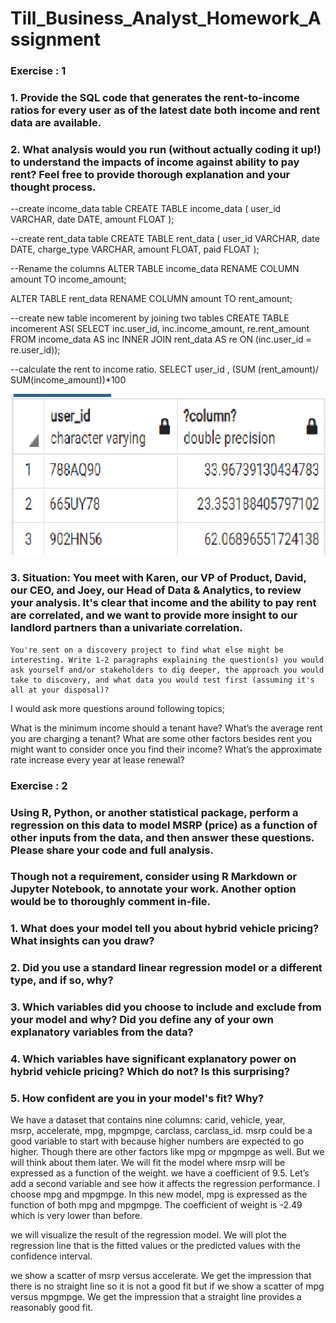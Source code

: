 # Till_Business_Analyst_Homework_Assignment

### Exercise : 1

### 1. Provide the SQL code that generates the rent-to-income ratios for every user as of the latest date both income and rent data are available.
### 2. What analysis would you run (without actually coding it up!) to understand the impacts of income against ability to pay rent? Feel free to provide thorough explanation and your thought process.

--create income_data table
CREATE TABLE income_data (
    user_id VARCHAR,
    date DATE,
    amount FLOAT
);

--create rent_data table
CREATE TABLE rent_data (
    user_id VARCHAR,
    date DATE,
    charge_type VARCHAR,
    amount FLOAT,
    paid FLOAT
);

--Rename the columns 
ALTER TABLE income_data
RENAME COLUMN amount TO income_amount;

ALTER TABLE rent_data
RENAME COLUMN amount TO rent_amount;
              
--create new table incomerent by joining two tables 
CREATE TABLE incomerent AS(
SELECT inc.user_id,
    inc.income_amount,
    re.rent_amount
FROM income_data AS inc
    INNER JOIN rent_data AS re
    ON (inc.user_id = re.user_id));

--calculate the rent to income ratio.
SELECT user_id , (SUM (rent_amount)/ SUM(income_amount))*100

![ratio](ratio.png)

### 3. Situation: You meet with Karen, our VP of Product, David, our CEO, and Joey, our Head of Data & Analytics, to review your analysis. It's clear that income and the ability to pay rent are correlated, and we want to provide more insight to our landlord partners than a univariate correlation. 
    
    You're sent on a discovery project to find what else might be interesting. Write 1-2 paragraphs explaining the question(s) you would ask yourself and/or stakeholders to dig deeper, the approach you would take to discovery, and what data you would test first (assuming it's all at your disposal)?
    
I would ask more questions around following topics;

What is the minimum income should a tenant have? 
What’s the average rent you are charging a tenant? 
What are some other factors besides rent you might want to consider once you find their income? 
What’s the approximate rate increase every year at lease renewal?
    
### Exercise : 2

### Using R, Python, or another statistical package, perform a regression on this data to model MSRP (price) as a function of other inputs from the data, and then answer these questions. Please share your code and full analysis. 

### Though not a requirement, consider using R Markdown or Jupyter Notebook, to annotate your work. Another option would be to thoroughly comment in-file.

### 1. What does your model tell you about hybrid vehicle pricing? What insights can you draw?
### 2. Did you use a standard linear regression model or a different type, and if so, why?
### 3. Which variables did you choose to include and exclude from your model and why? Did you define any of your own explanatory variables from the data?
### 4. Which variables have significant explanatory power on hybrid vehicle pricing? Which do not? Is this surprising?
### 5. How confident are you in your model's fit? Why?

We have a dataset that contains nine columns: carid, vehicle, year, msrp, accelerate, mpg, mpgmpge, carclass, carclass_id. msrp could be a good variable to start with because higher numbers are expected to go higher. Though there are other factors like mpg or mpgmpge as well. But we will think about them later. We will fit the model where msrp will be expressed as a function of the weight. we have a coefficient of 9.5.
Let’s add a second variable and see how it affects the regression performance. I choose mpg and mpgmpge. In this new model, mpg is expressed as the function of both mpg and mpgmpge. The coefficient of weight is -2.49 which is very lower than before.

we will visualize the result of the regression model. We will plot the regression line that is the fitted values or the predicted values with the confidence interval. 

we show a scatter of msrp versus accelerate. We get the impression that there is no straight line so it is not a good fit but if we show a scatter of mpg versus mpgmpge. We get the impression that a straight line provides a reasonably good fit.
